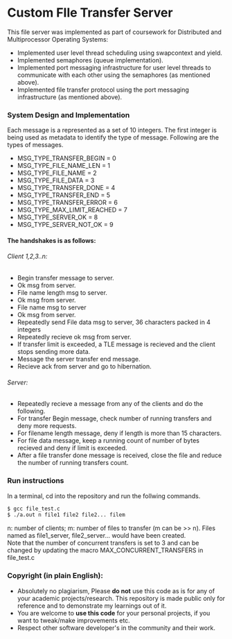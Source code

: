 # Custom FIle Transfer Server

This file server was implemented as part of coursework for Distributed and Multiprocessor Operating Systems:

 * Implemented user level thread scheduling using swapcontext and yield.
 * Implemented semaphores (queue implementation).
 * Implemented port messaging infrastructure for user level threads to communicate with each other using the semaphores (as mentioned above).
 * Implemented file transfer protocol using the port messaging infrastructure (as mentioned above).


### System Design and Implementation

Each message is a represented as a set of 10 integers. The first integer is being used as metadata to identify the type of message. Following are the types of messages.

 * MSG_TYPE_TRANSFER_BEGIN = 0
 * MSG_TYPE_FILE_NAME_LEN = 1
 * MSG_TYPE_FILE_NAME = 2
 * MSG_TYPE_FILE_DATA = 3
 * MSG_TYPE_TRANSFER_DONE = 4
 * MSG_TYPE_TRANSFER_END = 5
 * MSG_TYPE_TRANSFER_ERROR = 6
 * MSG_TYPE_MAX_LIMIT_REACHED = 7
 * MSG_TYPE_SERVER_OK = 8
 * MSG_TYPE_SERVER_NOT_OK = 9

#### The handshakes is as follows:

###### Client 1,2,3..n:
 * Begin transfer message to server.
 * Ok msg from server.
 * File name length msg to server.
 * Ok msg from server.
 * File name msg to server
 * Ok msg from server.
 * Repeatedly send File data msg to server, 36 characters packed in 4 integers
 * Repeatedly recieve ok msg from server.
 * If transfer limit is exceeded, a TLE message is recieved and the client stops sending more data.
 * Message the server transfer end message.
 * Recieve ack from server and go to hibernation.

###### Server:
 * Repeatedly recieve a message from any of the clients and do the following.
 * For transfer Begin message, check number of running transfers and deny more requests.
 * For filename length message, deny if length is more than 15 characters.
 * For file data message, keep a running count of number of bytes recieved and deny if limit is exceeded.
 * After a file transfer done message is received, close the file and reduce the number of running transfers count.

### Run instructions

In a terminal, cd into the repository and run the follwing commands.

```sh
$ gcc file_test.c
$ ./a.out n file1 file2 file2... filem
```

n: number of clients; m: number of files to transfer (m can be >> n). Files named as file1_server, file2_server... would have been created.
<br />
Note that the number of concurrent transfers is set to 3 and can be changed by updating the macro MAX_CONCURRENT_TRANSFERS in file_test.c


### Copyright (in plain English):

 * Absolutely no plagiarism, Please **do not** use this code as is for any of your academic projects/research. This repository is made public only for reference and to demonstrate my learnings out of it.
 * You are welcome to **use this code** for your personal projects, if you want to tweak/make improvements etc.
 * Respect other software developer's in the community and their work.

